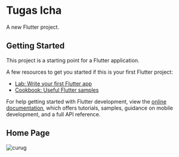 # Tugas Icha

A new Flutter project.

## Getting Started

This project is a starting point for a Flutter application.

A few resources to get you started if this is your first Flutter project:

- [Lab: Write your first Flutter app](https://docs.flutter.dev/get-started/codelab)
- [Cookbook: Useful Flutter samples](https://docs.flutter.dev/cookbook)

For help getting started with Flutter development, view the
[online documentation](https://docs.flutter.dev/), which offers tutorials,
samples, guidance on mobile development, and a full API reference.


## Home Page
![curug](https://user-images.githubusercontent.com/114141633/199156042-b5e0d47c-f5c3-4ce2-96f0-cd489fb6aeef.jpg)
